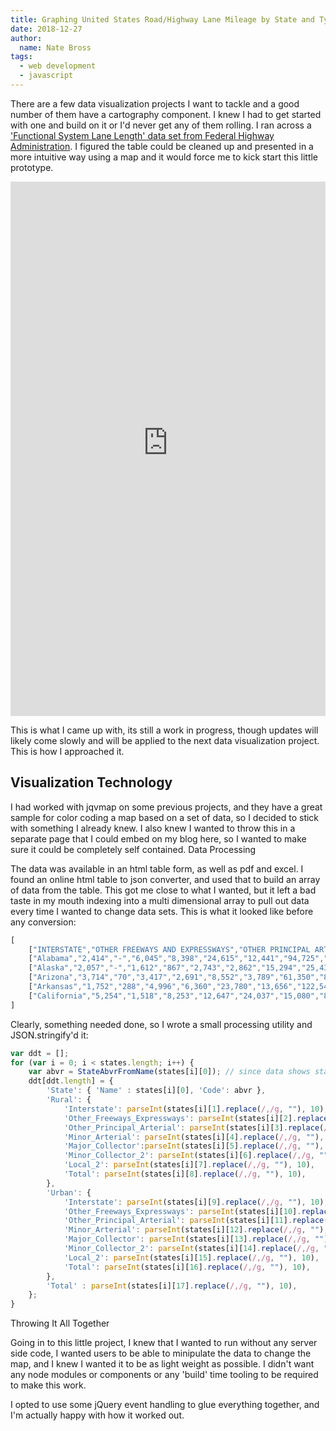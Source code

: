 ```yaml
---
title: Graphing United States Road/Highway Lane Mileage by State and Type Of Road 
date: 2018-12-27
author: 
  name: Nate Bross
tags: 
  - web development
  - javascript
---
```

There are a few data visualization projects I want to tackle and a good number of them have a cartography component. I knew I had to get started with one and build on it or I'd never get any of them rolling. I ran across a ['Functional System Lane Length' data set from Federal Highway Administration](https://www.fhwa.dot.gov/policyinformation/statistics/2017/hm60.cfm). I figured the table could be cleaned up and presented in a more intuitive way using a map and it would force me to kick start this little prototype.

<iframe src="https://brosstribecom.z14.web.core.windows.net/highway-map-data/map.html" frameborder="0" style="width: 100%; height: 855px;"></iframe>

This is what I came up with, its still a work in progress, though updates will likely come slowly and will be applied to the next data visualization project. This is how I approached it.

## Visualization Technology

I had worked with jqvmap on some previous projects, and they have a great sample for color coding a map based on a set of data, so I decided to stick with something I already knew. I also knew I wanted to throw this in a separate page that I could embed on my blog here, so I wanted to make sure it could be completely self contained.
Data Processing

The data was available in an html table form, as well as pdf and excel. I found an online html table to json converter, and used that to build an array of data from the table. This got me close to what I wanted, but it left a bad taste in my mouth indexing into a multi dimensional array to pull out data every time I wanted to change data sets. This is what it looked like before any conversion:

```js
[
    ["INTERSTATE","OTHER FREEWAYS AND EXPRESSWAYS","OTHER PRINCIPAL ARTERIAL","MINOR ARTERIAL","MAJOR COLLECTOR","MINOR COLLECTOR (2)","LOCAL (2)","TOTAL","INTERSTATE","OTHER FREEWAYS AND EXPRESSWAYS","OTHER PRINCIPAL ARTERIAL","MINOR ARTERIAL","MAJOR COLLECTOR","MINOR COLLECTOR","LOCAL (2)","TOTAL","",""  ],
    ["Alabama","2,414","-","6,045","8,398","24,615","12,441","94,725","148,638","2,189","138","4,905","6,070","7,547","372","41,481","62,701","211,339"  ],
    ["Alaska","2,057","-","1,612","867","2,743","2,862","15,294","25,434","303","-","503","475","510","472","3,898","6,162","31,597"  ],
    ["Arizona","3,714","70","3,417","2,691","8,552","3,789","61,350","83,584","1,462","1,552","3,771","9,278","4,352","456","40,505","61,375","144,959"  ],
    ["Arkansas","1,752","288","4,996","6,360","23,780","13,656","122,548","173,378","1,469","424","2,208","4,364","4,504","499","23,685","37,154","210,532"  ],
    ["California","5,254","1,518","8,253","12,647","24,037","15,080","82,233","149,022","9,671","9,283","25,149","30,758","27,593","644","142,263","245,361","394,383"  ],
]
```

Clearly, something needed done, so I wrote a small processing utility and JSON.stringify'd it:

```js
var ddt = [];
for (var i = 0; i < states.length; i++) {
    var abvr = StateAbvrFromName(states[i][0]); // since data shows state name and jqvmap uses state code, il, ca, etc
    ddt[ddt.length] = {
        'State': { 'Name' : states[i][0], 'Code': abvr },
        'Rural': {
            'Interstate': parseInt(states[i][1].replace(/,/g, ""), 10),
            'Other_Freeways_Expressways': parseInt(states[i][2].replace(/,/g, ""), 10),
            'Other_Principal_Arterial': parseInt(states[i][3].replace(/,/g, ""), 10),
            'Minor_Arterial': parseInt(states[i][4].replace(/,/g, ""), 10),
            'Major_Collector':parseInt(states[i][5].replace(/,/g, ""), 10),
            'Minor_Collector_2': parseInt(states[i][6].replace(/,/g, ""), 10),
            'Local_2': parseInt(states[i][7].replace(/,/g, ""), 10),
            'Total': parseInt(states[i][8].replace(/,/g, ""), 10),
        },
        'Urban': {
            'Interstate': parseInt(states[i][9].replace(/,/g, ""), 10),
            'Other_Freeways_Expressways': parseInt(states[i][10].replace(/,/g, ""), 10),
            'Other_Principal_Arterial': parseInt(states[i][11].replace(/,/g, ""), 10),
            'Minor_Arterial': parseInt(states[i][12].replace(/,/g, ""), 10),
            'Major_Collector': parseInt(states[i][13].replace(/,/g, ""), 10),
            'Minor_Collector_2': parseInt(states[i][14].replace(/,/g, ""), 10),
            'Local_2': parseInt(states[i][15].replace(/,/g, ""), 10),
            'Total': parseInt(states[i][16].replace(/,/g, ""), 10),
        },
        'Total' : parseInt(states[i][17].replace(/,/g, ""), 10),
    };
}
```

Throwing It All Together

Going in to this little project, I knew that I wanted to run without any server side code, I wanted users to be able to minipulate the data to change the map, and I knew I wanted it to be as light weight as possible. I didn't want any node modules or components or any 'build' time tooling to be required to make this work.

I opted to use some jQuery event handling to glue everything together, and I'm actually happy with how it worked out.